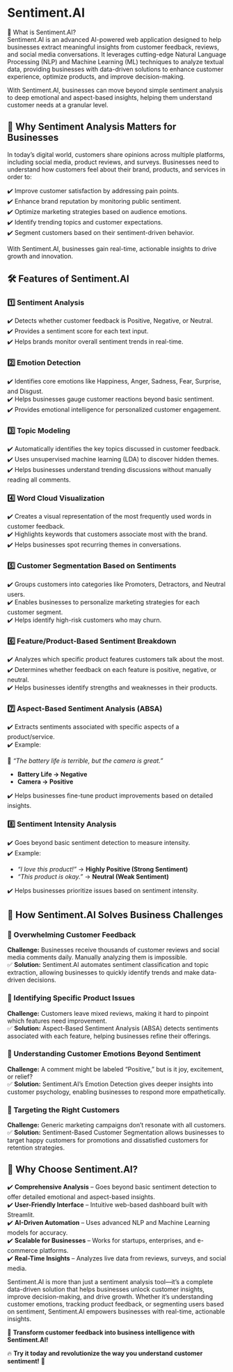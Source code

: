 # Sentiment.AI

🚀 What is Sentiment.AI?  
Sentiment.AI is an advanced AI-powered web application designed to help businesses extract meaningful insights from customer feedback, reviews, and social media conversations. It leverages cutting-edge Natural Language Processing (NLP) and Machine Learning (ML) techniques to analyze textual data, providing businesses with data-driven solutions to enhance customer experience, optimize products, and improve decision-making.

With Sentiment.AI, businesses can move beyond simple sentiment analysis to deep emotional and aspect-based insights, helping them understand customer needs at a granular level.  

## 🎯 Why Sentiment Analysis Matters for Businesses  
In today’s digital world, customers share opinions across multiple platforms, including social media, product reviews, and surveys. Businesses need to understand how customers feel about their brand, products, and services in order to:  

✔️ Improve customer satisfaction by addressing pain points.  
✔️ Enhance brand reputation by monitoring public sentiment.  
✔️ Optimize marketing strategies based on audience emotions.  
✔️ Identify trending topics and customer expectations.  
✔️ Segment customers based on their sentiment-driven behavior.  

With Sentiment.AI, businesses gain real-time, actionable insights to drive growth and innovation.  

## 🛠 Features of Sentiment.AI  

### 1️⃣ Sentiment Analysis  
✔️ Detects whether customer feedback is Positive, Negative, or Neutral.  
✔️ Provides a sentiment score for each text input.  
✔️ Helps brands monitor overall sentiment trends in real-time.  

### 2️⃣ Emotion Detection  
✔️ Identifies core emotions like Happiness, Anger, Sadness, Fear, Surprise, and Disgust.  
✔️ Helps businesses gauge customer reactions beyond basic sentiment.  
✔️ Provides emotional intelligence for personalized customer engagement.  

### 3️⃣ Topic Modeling  
✔️ Automatically identifies the key topics discussed in customer feedback.  
✔️ Uses unsupervised machine learning (LDA) to discover hidden themes.  
✔️ Helps businesses understand trending discussions without manually reading all comments.  

### 4️⃣ Word Cloud Visualization  
✔️ Creates a visual representation of the most frequently used words in customer feedback.  
✔️ Highlights keywords that customers associate most with the brand.  
✔️ Helps businesses spot recurring themes in conversations.  

### 5️⃣ Customer Segmentation Based on Sentiments  
✔️ Groups customers into categories like Promoters, Detractors, and Neutral users.  
✔️ Enables businesses to personalize marketing strategies for each customer segment.  
✔️ Helps identify high-risk customers who may churn.  

### 6️⃣ Feature/Product-Based Sentiment Breakdown  
✔️ Analyzes which specific product features customers talk about the most.  
✔️ Determines whether feedback on each feature is positive, negative, or neutral.  
✔️ Helps businesses identify strengths and weaknesses in their products.  

### 7️⃣ Aspect-Based Sentiment Analysis (ABSA)  
✔️ Extracts sentiments associated with specific aspects of a product/service.  
✔️ Example:  

🔹 *“The battery life is terrible, but the camera is great.”*  

- **Battery Life → Negative**  
- **Camera → Positive**  

✔️ Helps businesses fine-tune product improvements based on detailed insights.  

### 8️⃣ Sentiment Intensity Analysis  
✔️ Goes beyond basic sentiment detection to measure intensity.  
✔️ Example:  

- *“I love this product!”* → **Highly Positive (Strong Sentiment)**  
- *“This product is okay.”* → **Neutral (Weak Sentiment)**  

✔️ Helps businesses prioritize issues based on sentiment intensity.  



## 🚀 How Sentiment.AI Solves Business Challenges  

### 📌 Overwhelming Customer Feedback  
**Challenge:** Businesses receive thousands of customer reviews and social media comments daily. Manually analyzing them is impossible.  
✅ **Solution:** Sentiment.AI automates sentiment classification and topic extraction, allowing businesses to quickly identify trends and make data-driven decisions.  

### 📌 Identifying Specific Product Issues  
**Challenge:** Customers leave mixed reviews, making it hard to pinpoint which features need improvement.  
✅ **Solution:** Aspect-Based Sentiment Analysis (ABSA) detects sentiments associated with each feature, helping businesses refine their offerings.  

### 📌 Understanding Customer Emotions Beyond Sentiment  
**Challenge:** A comment might be labeled “Positive,” but is it joy, excitement, or relief?  
✅ **Solution:** Sentiment.AI’s Emotion Detection gives deeper insights into customer psychology, enabling businesses to respond more empathetically.  

### 📌 Targeting the Right Customers  
**Challenge:** Generic marketing campaigns don’t resonate with all customers.  
✅ **Solution:** Sentiment-Based Customer Segmentation allows businesses to target happy customers for promotions and dissatisfied customers for retention strategies.  

## 🎯 Why Choose Sentiment.AI?  
✔️ **Comprehensive Analysis** – Goes beyond basic sentiment detection to offer detailed emotional and aspect-based insights.  
✔️ **User-Friendly Interface** – Intuitive web-based dashboard built with Streamlit.  
✔️ **AI-Driven Automation** – Uses advanced NLP and Machine Learning models for accuracy.  
✔️ **Scalable for Businesses** – Works for startups, enterprises, and e-commerce platforms.  
✔️ **Real-Time Insights** – Analyzes live data from reviews, surveys, and social media.  

            
Sentiment.AI is more than just a sentiment analysis tool—it’s a complete data-driven solution that helps businesses unlock customer insights, improve decision-making, and drive growth. Whether it’s understanding customer emotions, tracking product feedback, or segmenting users based on sentiment, Sentiment.AI empowers businesses with real-time, actionable insights.  

🔹 **Transform customer feedback into business intelligence with Sentiment.AI!**  

🔥 **Try it today and revolutionize the way you understand customer sentiment!** 🚀
